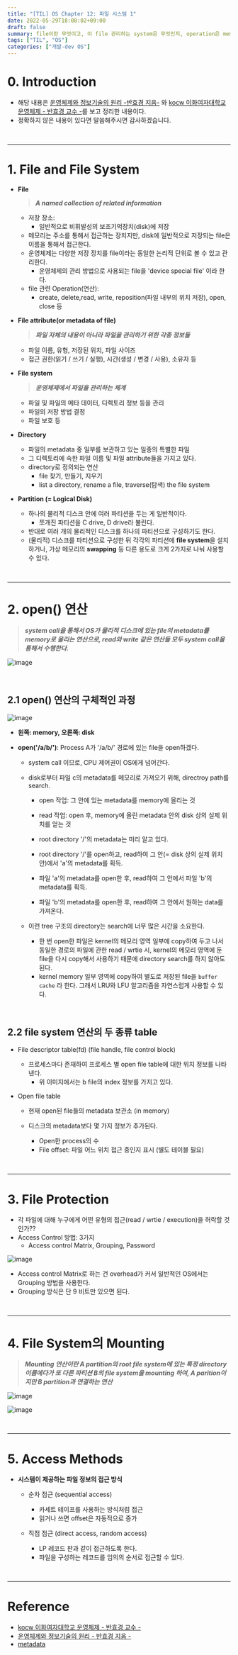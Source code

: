```yaml
---
title: "[TIL] OS Chapter 12: 파일 시스템 1"
date: 2022-05-29T18:08:02+09:00
draft: false
summary: file이란 무엇이고, 이 file 관리하는 system은 무엇인지, operation은 memory와 disk 사이에서 어떤 순서로 이뤄지는지,  file protection은 어떻게 이뤄지는지, 순차 접근과 직접 접근이 무엇인지 알아본다.
tags: ["TIL", "OS"]
categories: ["개발-dev OS"]
---
```


# 0. Introduction

- 해당 내용은 [운영체제와 정보기술의 원리 -반효경 지음-](http://www.kyobobook.co.kr/product/detailViewKor.laf?ejkGb=KOR&mallGb=KOR&barcode=9791158903589&orderClick=LAG&Kc=) 와 [kocw 이화여자대학교 운영체제 - 반효경 교수 -](http://www.kocw.net/home/cview.do?lid=3dd1117c48123b8e)를 보고 정리한 내용이다.
- 정확하지 않은 내용이 있다면 말씀해주시면 감사하겠습니다.

<br>

---

# 1. File and File System

- **File**

  > **_A named collection of related information_**

  - 저장 장소:
    - 일반적으로 비휘발성의 보조기억장치(disk)에 저장
  - 메모리는 주소를 통해서 접근하는 장치지만, disk에 일반적으로 저장되는 file은 이름을 통해서 접근한다.
  - 운영체제는 다양한 저장 장치를 file이라는 동일한 논리적 단위로 볼 수 있고 관리한다.
    - 운영체제의 관리 방법으로 사용되는 file을 'device special file' 이라 한다.
  - file 관련 Operation(연산):
    - create, delete,read, write, reposition(파일 내부의 위치 저장), open, close 등

- **File attribute(or metadata of file)**

  > **_파일 자체의 내용이 아니라 파일을 관리하기 위한 각종 정보들_**

  - 파일 이름, 유형, 저장된 위치, 파일 사이즈
  - 접근 권한(읽기 / 쓰기 / 실행), 시간(생성 / 변경 / 사용), 소유자 등

- **File system**

  > **_운영체제에서 파일을 관리하는 체계_**

  - 파일 및 파일의 메타 데이터, 디렉토리 정보 등을 관리
  - 파일의 저장 방법 결정
  - 파일 보호 등

- **Directory**

  - 파일의 metadata 중 일부를 보관하고 있는 일종의 특별한 파일
  - 그 디렉토리에 속한 파일 이름 및 파일 attribute들을 가지고 있다.
  - directory로 정의되는 연산
    - file 찾기, 만들기, 지우기
    - list a directory, rename a file, traverse(탐색) the file system

- **Partition (= Logical Disk)**

  - 하나의 물리적 디스크 안에 여러 파티션을 두는 게 일반적이다.
    - 쪼개진 파티션을 C drive, D drive라 불린다.
  - 반대로 여러 개의 물리적인 디스크를 하나의 파티션으로 구성하기도 한다.
  - (물리적) 디스크를 파티션으로 구성한 뒤 각각의 파티션에 **file system**을 설치하거나, 가상 메모리의 **swapping** 등 다른 용도로 크게 2가지로 나눠 사용할 수 있다.

<br>

---

# 2. open() 연산

> **_system call을 통해서 OS가 물리적 디스크에 있는 file의 metadata를 memory로 올리는 연산으로, read와 write 같은 연산들 모두 system call을 통해서 수행한다._**

![image](https://user-images.githubusercontent.com/78094972/170816109-5e0503c4-ec5e-4b72-b225-b61c86b5c595.PNG)

<br>

## 2.1 open() 연산의 구체적인 과정

![image](https://user-images.githubusercontent.com/78094972/170819466-1ea2991e-c881-43f2-b3bd-4f827c49c0f9.PNG)

- **왼쪽: memory, 오른쪽: disk**
- **open('/a/b/')**: Process A가 '/a/b/' 경로에 있는 file을 open하겠다.

  - system call 이므로, CPU 제어권이 OS에게 넘어간다.
  - disk로부터 파일 c의 metadata를 메모리로 가져오기 위해, directroy path를 search.

    - open 작업: 그 안에 있는 metadata를 memory에 올리는 것
    - read 작업: open 후, memory에 올린 metadata 안의 disk 상의 실제 위치를 얻는 것
    - root directory '/'의 metadata는 미리 알고 있다.

    - root directory '/'를 open하고, read하여 그 안(= disk 상의 실제 위치 안)에서 'a'의 metadata를 획득.
    - 파일 'a'의 metadata를 open한 후, read하여 그 안에서 파일 'b'의 metadata를 획득.
    - 파일 'b'의 metadata를 open한 후, read하여 그 안에서 원하는 data를 가져온다.

  - 이런 tree 구조의 directory는 search에 너무 많은 시간을 소요한다.

    - 한 번 open한 파일은 kernel의 메모리 영역 일부에 copy하여 두고 나서 동일한 경로의 파일에 관한 read / wrtie 시, kernel의 메모리 영역에 둔 file을 다시 copy해서 사용하기 때문에 directory search를 하지 않아도 된다.
    - kernel memory 일부 영역에 copy하여 별도로 저장된 file을 `buffer cache` 라 한다. 그래서 LRU와 LFU 알고리즘을 자연스럽게 사용할 수 있다.

<br>

## 2.2 file system 연산의 두 종류 table

- File descriptor table(fd) (file handle, file control block)

  - 프로세스마다 존재하여 프로세스 별 open file table에 대한 위치 정보를 나타낸다.
    - 위 이미지에서는 b file의 index 정보를 가지고 있다.

- Open file table

  - 현재 open된 file들의 metadata 보관소 (in memory)
  - 디스크의 metadata보다 몇 가지 정보가 추가된다.

    - Open한 process의 수
    - File offset: 파일 어느 위치 접근 중인지 표시 (별도 테이블 필요)

<br>

---

# 3. File Protection

- 각 파일에 대해 누구에게 어떤 유형의 접근(read / wrtie / execution)을 허락할 것인가??
- Access Control 방법: 3가지
  - Access control Matrix, Grouping, Password

![image](https://user-images.githubusercontent.com/78094972/170819465-e01ecc99-605a-4c18-84db-39259e57762e.PNG)

- Access control Matrix로 하는 건 overhead가 커서 일반적인 OS에서는 Grouping 방법을 사용한다.
- Grouping 방식은 단 9 비트만 있으면 된다.

<br>

---

# 4. File System의 Mounting

> **_Mounting 연산이란 A partition의 root file system에 있는 특정 directory 이름에다가 또 다른 파티션 B의 file system을 mounting 하여, A parition이지만 B partition과 연결하는 연산_**

![image](https://user-images.githubusercontent.com/78094972/170826254-b1eb4558-1031-45e3-b90d-65ffc5967266.PNG)

![image](https://user-images.githubusercontent.com/78094972/170826480-293a2f09-85c1-4048-93a6-13306600a154.PNG)

<br>

---

# 5. Access Methods

- **시스템이 제공하는 파일 정보의 접근 방식**

  - 순차 접근 (sequential access)

    - 카세트 테이프를 사용하는 방식처럼 접근
    - 읽거나 쓰면 offset은 자동적으로 증가

  - 직접 접근 (direct access, random access)

    - LP 레코드 판과 같이 접근하도록 한다.
    - 파일을 구성하는 레코드를 임의의 순서로 접근할 수 있다.

<br>

---

# Reference

- [kocw 이화여자대학교 운영체제 - 반효경 교수 -](http://www.kocw.net/home/cview.do?lid=3dd1117c48123b8e)
- [운영체제와 정보기술의 원리 - 반효경 지음 -](http://www.kyobobook.co.kr/product/detailViewKor.laf?ejkGb=KOR&mallGb=KOR&barcode=9791158903589&orderClick=LAG&Kc=)
- [metadata](https://www.techtarget.com/whatis/definition/metadata)
